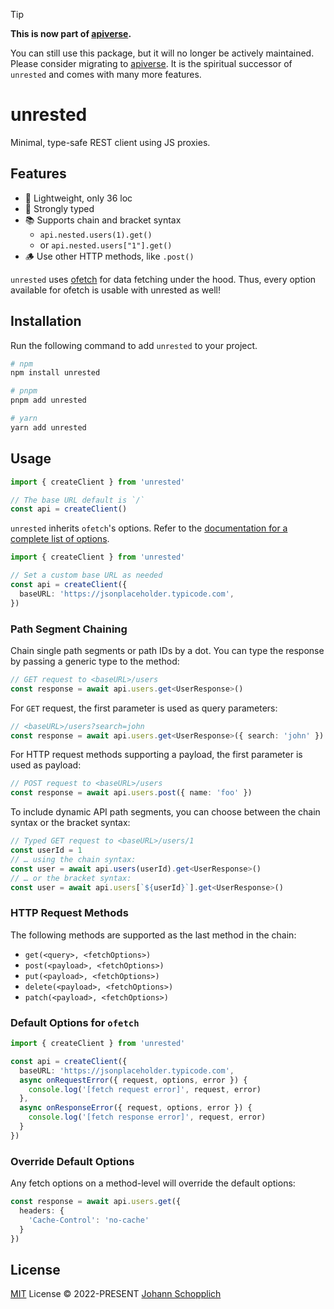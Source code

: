 > [!TIP]
> **This is now part of [apiverse](https://github.com/johannschopplich/apiverse).**
>
> You can still use this package, but it will no longer be actively maintained. Please consider migrating to [apiverse](https://github.com/johannschopplich/apiverse). It is the spiritual successor of `unrested` and comes with many more features.

# unrested

Minimal, type-safe REST client using JS proxies.

## Features

- 🌁 Lightweight, only 36 loc
- 🦾 Strongly typed
- 📚 Supports chain and bracket syntax
  - `api.nested.users(1).get()`
  - or `api.nested.users["1"].get()`
- 🪵 Use other HTTP methods, like `.post()`

`unrested` uses [ofetch](https://github.com/unjs/ofetch) for data fetching under the hood. Thus, every option available for ofetch is usable with unrested as well!

## Installation

Run the following command to add `unrested` to your project.

```bash
# npm
npm install unrested

# pnpm
pnpm add unrested

# yarn
yarn add unrested
```

## Usage

```ts
import { createClient } from 'unrested'

// The base URL default is `/`
const api = createClient()
```

`unrested` inherits `ofetch`'s options. Refer to the [documentation for a complete list of options](https://github.com/unjs/ofetch).

```ts
import { createClient } from 'unrested'

// Set a custom base URL as needed
const api = createClient({
  baseURL: 'https://jsonplaceholder.typicode.com',
})
```

### Path Segment Chaining

Chain single path segments or path IDs by a dot. You can type the response by passing a generic type to the method:

```ts
// GET request to <baseURL>/users
const response = await api.users.get<UserResponse>()
```

For `GET` request, the first parameter is used as query parameters:

```ts
// <baseURL>/users?search=john
const response = await api.users.get<UserResponse>({ search: 'john' })
```

For HTTP request methods supporting a payload, the first parameter is used as payload:

```ts
// POST request to <baseURL>/users
const response = await api.users.post({ name: 'foo' })
```

To include dynamic API path segments, you can choose between the chain syntax or the bracket syntax:

```ts
// Typed GET request to <baseURL>/users/1
const userId = 1
// … using the chain syntax:
const user = await api.users(userId).get<UserResponse>()
// … or the bracket syntax:
const user = await api.users[`${userId}`].get<UserResponse>()
```

### HTTP Request Methods

The following methods are supported as the last method in the chain:

- `get(<query>, <fetchOptions>)`
- `post(<payload>, <fetchOptions>)`
- `put(<payload>, <fetchOptions>)`
- `delete(<payload>, <fetchOptions>)`
- `patch(<payload>, <fetchOptions>)`

### Default Options for `ofetch`

```ts
import { createClient } from 'unrested'

const api = createClient({
  baseURL: 'https://jsonplaceholder.typicode.com',
  async onRequestError({ request, options, error }) {
    console.log('[fetch request error]', request, error)
  },
  async onResponseError({ request, options, error }) {
    console.log('[fetch response error]', request, error)
  }
})
```

### Override Default Options

Any fetch options on a method-level will override the default options:

```ts
const response = await api.users.get({
  headers: {
    'Cache-Control': 'no-cache'
  }
})
```

## License

[MIT](./LICENSE) License © 2022-PRESENT [Johann Schopplich](https://github.com/johannschopplich)
